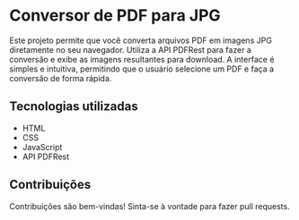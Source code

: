 # Conversor de PDF para JPG

Este projeto permite que você converta arquivos PDF em imagens JPG diretamente no seu navegador. Utiliza a API PDFRest para fazer a conversão e exibe as imagens resultantes para download. A interface é simples e intuitiva, permitindo que o usuário selecione um PDF e faça a conversão de forma rápida.

## Tecnologias utilizadas

- HTML
- CSS
- JavaScript
- API PDFRest

## Contribuições

Contribuições são bem-vindas! Sinta-se à vontade para fazer pull requests.
